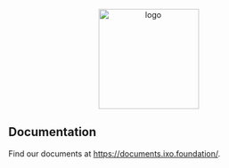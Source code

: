 <p align="center">
  <a href="https://documents.ixo.foundation/" target="_blank">
    <img width="180" src="https://documents.ixo.foundation/img/ixo-logo-dark.svg" alt="logo">
  </a>
</p>

## Documentation

Find our documents at https://documents.ixo.foundation/.
